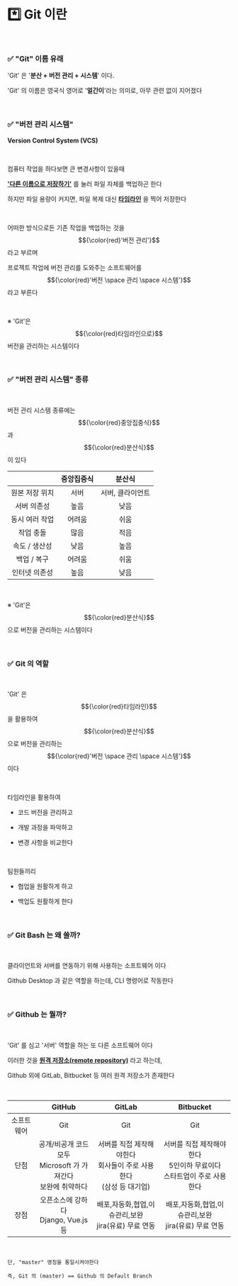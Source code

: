 # *️⃣ Git 이란

<br>

### ✅ "Git" 이름 유래

'Git' 은 '**분산 + 버전 관리 + 시스템**' 이다.

'Git' 의 이름은 영국식 영어로 '**얼간이**'라는 의미로, 아무 관련 없이 지어졌다

<br>

### ✅ "버전 관리 시스템"

**Version Control System (VCS)**

<br>

컴퓨터 작업을 하다보면 큰 변경사항이 있을때 

<ins>**'다른 이름으로 저장하기'**</ins> 를 눌러 파일 자체를 백업하곤 한다

하지만 파일 용량이 커지면, 파일 복제 대신 <ins>**타임라인**</ins> 을 찍어 저장한다

<br>

어떠한 방식으로든 기존 작업을 백업하는 것을 $${\color{red}'버전 관리'}$$ 라고 부르며

프로젝트 작업에 버전 관리를 도와주는 소프트웨어를 $${\color{red}'버전 \space 관리 \space 시스템'}$$ 라고 부른다

<br>

※ 'Git'은 $${\color{red}타임라인으로}$$ 버전을 관리하는 시스템이다

<br>

### ✅ "버전 관리 시스템" 종류

<br>

버전 관리 시스템 종류에는 $${\color{red}중앙집중식}$$ 과 $${\color{red}분산식}$$ 이 있다

| |중앙집중식|분산식|
|:---:|:---:|:---:|
|원본 저장 위치|서버|서버, 클라이언트|
|서버 의존성|높음|낮음|
|동시 여러 작업|어려움|쉬움|
|작업 충돌|많음|적음|
|속도 / 생산성|낮음|높음|
|백업 / 복구|어려움|쉬움|
|인터넷 의존성|높음|낮음|

<br>

※ 'Git'은 $${\color{red}분산식}$$ 으로 버전을 관리하는 시스템이다

<br>

### ✅ Git 의 역할

<br>

'Git' 은 $${\color{red}타임라인}$$ 을 활용하여 $${\color{red}분산식}$$으로 버전을 관리하는 $${\color{red}'버전 \space 관리 \space 시스템'}$$ 이다

<br>

타임라인을 활용하여

- 코드 버전을 관리하고

- 개발 과정을 파악하고

- 변경 사항을 비교한다

<br>

팀원들끼리

- 협업을 원활하게 하고

- 백업도 원활하게 한다

<br>

### ✅ Git Bash 는 왜 쓸까?

<br>

클라이언트와 서버를 연동하기 위해 사용하는 소프트웨어 이다

Github Desktop 과 같은 역할을 하는데, CLI 명령어로 작동한다

<br>

### ✅ Github 는 뭘까?

<br>

'Git' 를 심고 '서버' 역할을 하는 또 다른 소프트웨어 이다

이러한 것을 <ins>**원격 저장소(remote repository)**</ins> 라고 하는데,

Github 외에 GitLab, Bitbucket 등 여러 원격 저장소가 존재한다

<br>

| |GitHub|GitLab|Bitbucket|
|:---:|:---:|:---:|:---:|
|소프트웨어|Git|Git|Git|
|단점|공개/비공개 코드 모두 <br> Microsoft 가 가져간다 <br> 보완에 취약하다|서버를 직접 제작해야한다 <br> 회사들이 주로 사용한다 <br> (삼성 등 대기업)|서버를 직접 제작해야한다 <br> 5인이하 무료이다<br>스타트업이 주로 사용한다|
|장점|오픈소스에 강하다<br>Django, Vue.js 등|배포,자동화,협업,이슈관리,보완<br>jira(유료) 무료 연동|배포,자동화,협업,이슈관리,보완<br>jira(유료) 무료 연동|

<br>

    단, "master" 명칭을 통일시켜야한다
    
    즉, Git 의 (master) == Github 의 Default Branch

<br>
<br>
<br>
